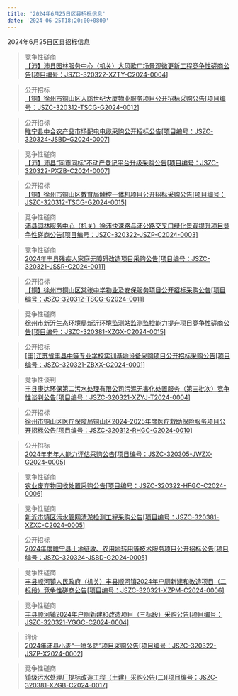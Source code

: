 ```yaml
---
title: '2024年6月25日区县招标信息'
date: '2024-06-25T18:20:00+0800'
---
```

2024年6月25日区县招标信息
<!--more-->
>竞争性磋商<br>
>[【沛】沛县园林服务中心（机关）大风歌广场景观微更新工程竞争性磋商公告[项目编号：JSZC-320322-XZTY-C2024-0004]](http://czj.xz.gov.cn/Home/HomeDetails?type=0&articleid=8e8aecf0-359e-43d3-9721-40926d7003e7)

>公开招标<br>
>[【铜】徐州市铜山区人防世纪大厦物业服务项目公开招标采购公告[项目编号：JSZC-320312-TSCG-G2024-0012]](http://czj.xz.gov.cn/Home/HomeDetails?type=0&articleid=664d151f-6abf-40aa-91cd-134303a2d648)

>公开招标<br>
>[睢宁县中合农产品市场配电电缆采购公开招标公告[项目编号：JSZC-320324-JSBD-G2024-0007]](http://czj.xz.gov.cn/Home/HomeDetails?type=0&articleid=ca4b46ec-3abd-4971-8a44-ede7c67a5699)

>竞争性磋商<br>
>[【沛】沛县“同市同标”不动产登记平台升级采购公告[项目编号：JSZC-320322-PXZB-C2024-0007]](http://czj.xz.gov.cn/Home/HomeDetails?type=0&articleid=bbe88f23-0081-4bd2-afba-cf3fe98bc95b)

>公开招标<br>
>[【铜】徐州市铜山区教育局触控一体机项目公开招标采购公告[项目编号：JSZC-320312-TSCG-G2024-0015]](http://czj.xz.gov.cn/Home/HomeDetails?type=0&articleid=1af0433a-06f9-4683-a4a6-67a256d1e5c9)

>竞争性磋商<br>
>[沛县园林服务中心（机关）徐沛快速路与沛公路交叉口绿化景观提升项目竞争性磋商公告[项目编号：JSZC-320322-JSZP-C2024-0003]](http://czj.xz.gov.cn/Home/HomeDetails?type=0&articleid=0e843a09-b528-482e-b7e0-688604b981f4)

>竞争性磋商<br>
>[2024年丰县残疾人家庭无障碍改造项目采购公告[项目编号：JSZC-320321-JSSR-C2024-0011]](http://czj.xz.gov.cn/Home/HomeDetails?type=0&articleid=35e2f17b-5d95-49fa-8531-ff9a25270121)

>公开招标<br>
>[【铜】徐州市铜山区棠张中学物业及安保服务项目公开招标采购公告[项目编号：JSZC-320312-TSCG-G2024-0011]](http://czj.xz.gov.cn/Home/HomeDetails?type=0&articleid=e1405339-9aee-44b5-be97-46a3eb336fa0)

>竞争性磋商<br>
>[徐州市新沂生态环境局新沂环境监测站监测监控能力提升项目竞争性磋商公告[项目编号：JSZC-320381-XZGX-C2024-0015]](http://czj.xz.gov.cn/Home/HomeDetails?type=0&articleid=1c95634c-f49e-487f-88b3-a900c1c03f61)

>公开招标<br>
>[[丰]江苏省丰县中等专业学校实训基地设备采购项目公开招标采购公告[项目编号：JSZC-320321-ZBXX-G2024-0001]](http://czj.xz.gov.cn/Home/HomeDetails?type=0&articleid=e2dc6353-23aa-44d7-a86f-5275b1279caa)

>竞争性谈判<br>
>[丰县康达环保第二污水处理有限公司污泥无害化处置服务（第三批次）竞争性谈判公告[项目编号：JSZC-320321-XZYJ-T2024-0004]](http://czj.xz.gov.cn/Home/HomeDetails?type=0&articleid=4d4e9d92-4a53-44a0-ac4d-07545d861a64)

>公开招标<br>
>[徐州市铜山区医疗保障局铜山区2024-2025年度医疗救助保险服务项目公开招标公告[项目编号：JSZC-320312-RHGC-G2024-0010]](http://czj.xz.gov.cn/Home/HomeDetails?type=0&articleid=ff87e202-5b5f-473f-a7e6-744c1ed116b6)

>公开招标<br>
>[2024年老年人能力评估采购公告[项目编号：JSZC-320305-JWZX-G2024-0005]](http://czj.xz.gov.cn/Home/HomeDetails?type=0&articleid=d10b5839-88e6-4907-a091-05f467bb13e4)

>竞争性磋商<br>
>[    农业废弃物回收处置采购公告[项目编号：JSZC-320322-HFGC-C2024-0006]](http://czj.xz.gov.cn/Home/HomeDetails?type=0&articleid=16330e33-6636-4155-a36a-a22237a4c2a2)

>竞争性磋商<br>
>[新沂市镇区污水管网清淤检测工程采购公告[项目编号：JSZC-320381-XZXC-C2024-0005]](http://czj.xz.gov.cn/Home/HomeDetails?type=0&articleid=5dd05845-db45-4e59-ab73-6ca28c9d8c56)

>公开招标<br>
>[2024年度睢宁县土地征收、农用地转用等技术服务项目公开招标公告[项目编号：JSZC-320324-JSBD-G2024-0005]](http://czj.xz.gov.cn/Home/HomeDetails?type=0&articleid=4f1047b8-f4c3-4533-858c-85bc1549d7be)

>竞争性磋商<br>
>[丰县顺河镇人民政府（机关）丰县顺河镇2024年户厕新建和改造项目（二标段）竞争性磋商公告[项目编号：JSZC-320321-XZPM-C2024-0006]](http://czj.xz.gov.cn/Home/HomeDetails?type=0&articleid=de46f826-b2b3-4b56-8969-064f1397395f)

>竞争性磋商<br>
>[丰县顺河镇2024年户厕新建和改造项目（三标段）采购公告[项目编号：JSZC-320321-YGGC-C2024-0004]](http://czj.xz.gov.cn/Home/HomeDetails?type=0&articleid=5aa18d86-9135-4c5b-b9fa-cc1d913b6d8c)

>询价<br>
>[2024年沛县小麦“一喷多防”项目采购公告[项目编号：JSZC-320322-JSZP-X2024-0002]](http://czj.xz.gov.cn/Home/HomeDetails?type=0&articleid=eaf58e54-aa8d-4635-9271-72ec045b3953)

>竞争性磋商<br>
>[镇级污水处理厂提标改造工程（土建）采购公告(二)[项目编号：JSZC-320381-XZGB-C2024-0017]](http://czj.xz.gov.cn/Home/HomeDetails?type=0&articleid=51c65864-b8ce-4dbb-944d-0b4a938d6c94)

